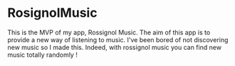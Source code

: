 # RosignolMusic

This is the MVP of my app, Rossignol Music.
The aim of this app is to provide a new way of listening to music.
I've been bored of not discovering new music so I made this.
Indeed, with rossignol music you can find new music totally randomly !
